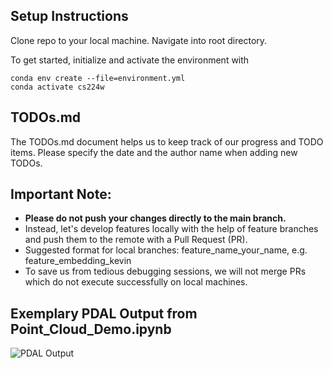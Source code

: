 ## Setup Instructions

Clone repo to your local machine. Navigate into root directory.

To get started, initialize and activate the environment with

    conda env create --file=environment.yml
    conda activate cs224w
    
 ## TODOs.md
 
 The TODOs.md document helps us to keep track of our progress and TODO items. Please specify the date and the author name when adding new TODOs. 
    
## Important Note: 

 - **Please do not push your changes directly to the main branch.**
 - Instead, let's develop features locally with the help of feature branches and push them to the remote with a Pull Request (PR). 
 - Suggested format for local branches: feature_name_your_name, e.g. feature_embedding_kevin
 - To save us from tedious debugging sessions, we will not merge PRs which do not execute successfully on local machines.

## Exemplary PDAL Output from Point_Cloud_Demo.ipynb
 
 ![PDAL Output](https://github.com/kdmayer/CS224W_LIDAR/blob/main/assets/images/example.png)

